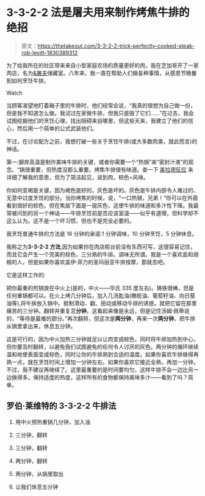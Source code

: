 # 3-3-2-2 法是屠夫用来制作烤焦牛排的绝招

> 原文：<https://thetakeout.com/3-3-2-2-trick-perfectly-cooked-steak-rob-levitt-1830389312>

为了给我所在的社区带来来自小型家庭农场的质量更好的肉，我在芝加哥开了一家肉店，名为[&屠夫](http://localfoods.com/butcher/)储藏室。八年来，我一直在帮助人们做各种事情，从感恩节晚餐到如何烹饪牛排。

Watch

当顾客渴望地盯着箱子里的牛排时，他们经常会说，“我真的很想为自己做一份，但是我不知道怎么做。我试过在家做牛排，但我只是毁了它们……”在过去，我会试图挖掘他们的烹饪心理，找出阻碍来自哪里，但这些天来，我建立了他们的信心，然后用一个简单的公式武装他们。

不过，在讨论配方之前，我想打破一些关于烹饪牛排(或大多数肉类，就此而言)的神话。

第一:摒弃高温是制作美味牛排的关键，或者你需要一个“热锅”来“密封汁液”的观念。“锅很重要，但热度没那么重要。烤焦牛排很有味道。查一下 [美拉德反应](https://www.seriouseats.com/2017/04/what-is-maillard-reaction-cooking-science.html) 来详细了解我的意思，但为了简洁起见，说到肉，棕色=风味。

你如何变褐是关键，因为褐色是好的，灰色是坏的。灰色是牛排内部令人难过的、无意中过度烹饪的部分。当你烤焦的时候，说，“一口热锅，兄弟！“你可以在外面看到很好的棕色，但在焦层下面是一层灰色，这使牛排的味道和多汁性下降。我最常被问到的另一个神话——牛排烹饪前是否应该室温——似乎有道理，但科学却不这么认为。这不是一个坏习惯，但也不是完全必要的。

我烹饪普通牛排的方法是 16 分钟的承诺:1 分钟调味，10 分钟烹饪，5 分钟休息。

我称之为**3-3-2-2 方法**,因为如果你在肉店柜台前没有东西可写，这很容易记住，而且它会产生一个完美的棕色，三分熟的牛排。调味无所谓。我是一个喜欢盐和胡椒的人，但是如果你喜欢盖伊·菲力的圣玛丽亚牛排按摩，那就去吧。

它是这样工作的:

把你最重的煎锅放在中火上(是的，中火——华氏 335 度左右)。铸铁很棒，但是任何重锅都可以。在火上烤几分钟后，加入几汤匙油(橄榄油、葡萄籽油、向日葵油等),将牛排放入锅中。抵制滑动、戳、扭动或移动牛排的诱惑。就把它留在那里痛苦的三分钟。翻转并重复**三分钟**。这看起来像是永远，但是记住汤姆·佩蒂说的，“等待是最难的部分。”再次翻转，但这次是**两分钟**，再来一次**两分钟**。把牛排从锅里拿出来，休息五分钟。

这是可行的，因为中火加热三分钟就足以让肉变成棕色，同时将牛排加热到中心，但你要及时翻转，以避免我们试图避免的任何令人讨厌的灰色。两分钟的循环继续温和地使表面变成棕色，同时让你的牛排熟到合适的温度。如果你喜欢牛排做得再熟一点，就在烹饪时间上增加一分钟左右。如果你喜欢它接近全熟，再加一分钟。不过，我不建议再继续了。这里最重要的是时间要均匀，这样牛排不会一边比另一边做得多。保持适度的热度，这样所有的食物都保持美味多汁——看到了吗？简单。

## 罗伯·莱维特的 3-3-2-2 牛排法

1.  用中火预热重锅几分钟，加入油

2.  三分钟，翻转

3.  三分钟，翻转

4.  两分钟，翻转

5.  两分钟，从锅里取出

6.  让我们休息五分钟